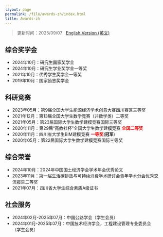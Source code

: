 ```yaml
---
layout: page
permalink: /file/awards-zh/index.html
title: Awards-zh
---
```


> 更新时间：2025/09/07 &nbsp; [English Version (英文)](https://longyistar.github.io/awards/)

## 综合奖学金

- 2024年10月：研究生国家奖学金
- 2024年10月：研究生学业奖学金一等奖
- 2021年10月：优秀学生奖学金一等奖
- 2019年10月：国家励志奖学金

## 科研竞赛

- 2023年05月：第9届全国大学生能源经济学术创意大赛四川赛区三等奖
- 2021年12月：第13届全国大学生数学竞赛（非数学类）二等奖
- 2021年05月：第23届国际大学生数学建模竞赛国际三等奖
- 2020年11月：第29届“高教社杯”全国大学生数学建模竞赛 **<font color='red'>全国二等奖</font>**
- 2020年11月：四川省大学生BIM建模竞赛 **<font color='red'>一等奖</font>**(**冠军**)
- 2020年05月：第22届国际大学生数学建模竞赛国际三等奖

## 综合荣誉

- 2024年10月：2024年中国国土经济学会学术年会优秀论文
- 2023年11月：第一届生活碳排放与可持续消费学术研讨会青年学术分会优秀交流报告二等奖
- 2021年07月：四川省大学生综合素质A级证书

## 社会服务

- 2024年02月-2025年07月：中国公路学会（学生会员）
- 2024年01月-2025年07月：中国技术经济学会，工程建设管理专业委员会（学生会员）


